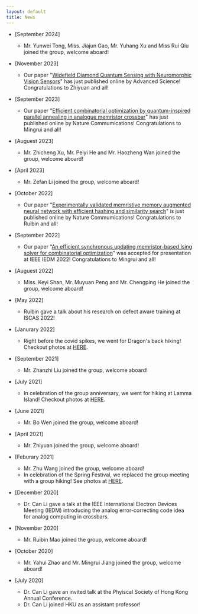 ```yaml
---
layout: default
title: News
---
```

- [September 2024]
  - Mr. Yunwei Tong, Miss. Jiajun Gao, Mr. Yuhang Xu and Miss Rui Qiu joined the group, welcome aboard!

- [November 2023] 
  - Our paper "[Widefield Diamond Quantum Sensing with Neuromorphic Vision Sensors](https://onlinelibrary.wiley.com/doi/full/10.1002/advs.202304355)" has just published online by Advanced Science! Congratulations to Zhiyuan and all! 

- [September 2023] 
  - Our paper "[Efficient combinatorial optimization by quantum-inspired parallel annealing in analogue memristor crossbar](https://www.nature.com/articles/s41467-023-41647-2)" has just published online by Nature Commumications! Congratulations to Mingrui and all! 

- [Auguest 2023]
  - Mr. Zhicheng Xu, Mr. Peiyi He and Mr. Haozheng Wan joined the group, welcome aboard!

- [April 2023]
   - Mr. Zefan Li joined the group, welcome aboard!

- [October 2022]
  - Our paper "[Experimentally validated memristive memory augmented neural network with efficient hashing and similarity search](https://www.nature.com/articles/s41467-022-33629-7)" is just published online by Nature Commumications! Congratulations to Ruibin and all! 

- [September 2022]
  - Our paper “[An efficient synchronous updating memristor-based Ising solver for combinatorial optimization](https://ieeexplore.ieee.org/document/10019348)” was accepted for presentation at IEEE IEDM 2022! Congratulations to Mingrui and all!

- [Auguest 2022]
    - Miss. Keyi Shan, Mr. Muyuan Peng and Mr. Chengping He joined the group, welcome aboard!

- [May 2022]
    - Ruibin gave a talk about his research on defect aware training at ISCAS 2022!

- [Janurary 2022]
   - Right before the covid spikes, we went for Dragon's back hiking! Checkout photos at [HERE](/activities).
  
- [September 2021]
    - Mr. Zhanzhi Liu joined the group, welcome aboard!
- [July 2021]
    - In celebration of the group anniversary, we went for hiking at Lamma Island! Checkout photos at [HERE](/activities).
- [June 2021]
    - Mr. Bo Wen joined the group, welcome aboard!
- [April 2021]
    - Mr. Zhiyuan joined the group, welcome aboard!
- [Feburary 2021]
    - Mr. Zhu Wang joined the group, welcome aboard!
    - In celebration of the Spring Festival, we replaced the group meeting with a group hiking! See photos at [HERE](/activities).
- [December 2020]
    - Dr. Can Li gave a talk at the IEEE International Electron Devices Meeting (IEDM) introducing the analog error-correcting code idea for analog computing in crossbars. 
- [November 2020]
    - Mr. Ruibin Mao joined the group, welcome aboard!
- [October 2020]  
    - Mr. Yahui Zhao and Mr. Mingrui Jiang joined the group, welcome aboard!
- [July 2020]  
    - Dr. Can Li gave an invited talk at the Phyiscal Society of Hong Kong Annual Conference.
    - Dr. Can Li joined HKU as an assistant professor!
